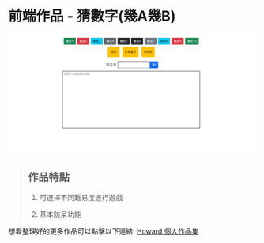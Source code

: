 # **前端作品 - 猜數字(幾A幾B)**

![Github](./GuessAB-record.gif)

> ## **作品特點**
>
>1. 可選擇不同難易度進行遊戲
>
>2. 基本防呆功能

想看整理好的更多作品可以點擊以下連結: [Howard 個人作品集](https://bs-howard.github.io/All-Portfolio/index.html)